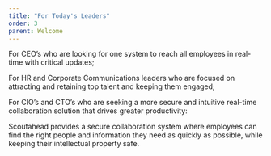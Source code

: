 ```yaml
---
title: "For Today's Leaders"
order: 3
parent: Welcome
---
```



For CEO’s who are looking for one system to reach all employees in real-time with critical updates;

For HR and Corporate Communications leaders who are focused on attracting and retaining top talent and keeping them engaged;

For CIO’s and CTO’s who are seeking a more secure and intuitive real-time collaboration solution that drives greater productivity:

Scoutahead provides a secure collaboration system where employees can find the right people and information they need as quickly as possible, while keeping their intellectual property safe.

###### &nbsp;